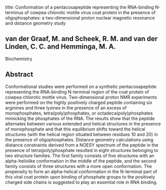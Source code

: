 title: Conformation of a pentacosapeptide representing the RNA-binding N-terminus of cowpea chlorotic mottle virus coat protein in the presence of oligophosphates: a two-dimensional proton nuclear magnetic resonance and distance geometry study

## van der Graaf, M. and Scheek, R. M. and van der Linden, C. C. and Hemminga, M. A.
Biochemistry


## Abstract
Conformational studies were performed on a synthetic pentacosapeptide representing the RNA-binding N-terminal region of the coat protein of cowpea chlorotic mottle virus. Two-dimensional proton NMR experiments were performed on the highly positively charged peptide containing six arginines and three lysines in the presence of an excess of monophosphates, tetra(poly)phosphates, or octadeca(poly)phosphates mimicking the phosphates of the RNA. The results show that the peptide alternates between various extended and helical structures in the presence of monophosphate and that this equilibrium shifts toward the helical structures (with the helical region situated between residues 10 and 20) in the presence of oligophosphates. Distance geometry calculations using distance constraints derived from a NOESY spectrum of the peptide in the presence of tetra(poly)phosphate resulted in eight structures belonging to two structure families. The first family consists of five structures with an alpha-helixlike conformation in the middle of the peptide, and the second family consists of three structures with a more open conformation. The propensity to form an alpha-helical conformation in the N-terminal part of this viral coat protein upon binding of phosphate groups to the positively charged side chains is suggested to play an essential role in RNA binding.

